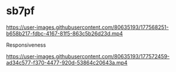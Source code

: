 # sb7pf

https://user-images.githubusercontent.com/80635193/177568251-b658b217-fdbc-4167-81f5-863c5b26d23d.mp4   

Responsiveness 

https://user-images.githubusercontent.com/80635193/177572459-ad34c577-f370-4477-920d-53864c20643a.mp4

